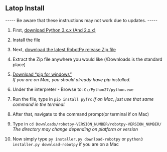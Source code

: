 
## Latop Install ##

----- Be aware that these instructions may not work due to updates. -----

1. First, [download Python 3.x.x (And 2.x.x)](https://www.python.org/downloads/)

2. Install the file

3. Next, [download the latest RobotPy release Zip file](https://github.com/robotpy/robotpy-wpilib/releases)

4. Extract the Zip file anywhere you would like (/Downloads is the standard place)

5. [Download “pip for windows”](https://sites.google.com/site/pydatalog/python/pip-for-windows)     
*If you are on Mac, you should already have pip installed.*

6. Under the interpreter - Browse to: `C:/Python27/python.exe`

7. Run the file, type in `pip install pyfrc`
*If on Mac, just use that same command in the terminal.*

8. After that, navigate to the command prompt(or terminal if on Mac)

9. Type in `cd Downloads/robotpy-VERSION_NUMBER/robotpy-VERSION_NUMBER/`
*The directory may change depending on platform or version*

10. Now simply type `py installer.py download-robotpy` or `python3 installer.py download-robotpy` if you are on a Mac
